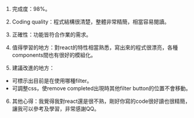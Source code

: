 1. 完成度：98%。

2. Coding quality：程式結構很清楚，整體非常精簡，相當容易閱讀。

3. 正確性：功能皆符合作業的需求。

4. 值得學習的地方：對react的特性相當熟悉，寫出來的程式很漂亮，各種components間也有很好的模組化。

5. 建議改進的地方：
 - 可標示出目前是在使用哪種filter。
 - 可調整css，使remove completed出現時其他filter button的位置不會移動。

6. 其他心得：我覺得我對react還是很不熟，剛好你寫的code很好讀也很精簡，讓我可以參考及學習，非常感謝QQ。